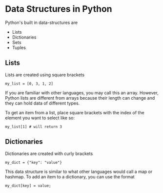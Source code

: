 # Data Structures in Python
Python's built in data-structures are
* Lists
* Dictionaries
* Sets
* Tuples

## Lists
Lists are created using square brackets
```
my_list = [0, 3, 1, 2]
```
If you are familiar with other languages, you may call this an array. 
However, Python lists are different from arrays because their length can change and they can hold data of different types.

To get an item from a list, place square brackets with the index of the element you want to select like so:
```
my_list[1] # will return 3
```

## Dictionaries
Dictionaries are created with curly brackets
```
my_dict = {"key": "value"}
```
This data structure is similar to what other languages would call a map or hashmap.
To add an item to a dictionary, you can use the format
```
my_dict[key] = value;
```

